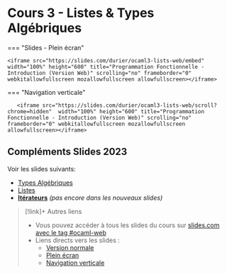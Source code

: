 # Cours 3 - Listes & Types Algébriques


=== "Slides - Plein écran"

    <iframe src="https://slides.com/durier/ocaml3-lists-web/embed" width="100%" height="600" title="Programmation Fonctionnelle - Introduction (Version Web)" scrolling="no" frameborder="0" webkitallowfullscreen mozallowfullscreen allowfullscreen></iframe>

=== "Navigation verticale"

    
       <iframe src="https://slides.com/durier/ocaml3-lists-web/scroll?chrome=hidden"  width="100%" height="600" title="Programmation Fonctionnelle - Introduction (Version Web)" scrolling="no" frameborder="0" webkitallowfullscreen mozallowfullscreen allowfullscreen></iframe>

## Compléments Slides 2023
Voir les slides suivants:
- [Types Algébriques](../../archives/files/CM2/2.Types_Algebriques.pdf)
- [Listes](../../archives/files/CM1/3.Listes.pdf)
- **[Itérateurs](../../archives/files/CM2/3.Iterateurs.pdf)** *(pas encore dans les nouveaux slides)*


> [!link]+ Autres liens
> - Vous pouvez accéder à tous les slides du cours sur [slides.com avec le tag #ocaml-web](https://slides.com/durier/decks/ocaml-web)
> - Liens directs vers les slides :
> 	- [Version normale](https://slides.com/durier/ocaml3-lists-web)
> 	- [Plein écran](https://slides.com/durier/ocaml3-lists-web/fullscreen)
> 	- [Navigation verticale](https://slides.com/durier/ocaml3-lists-web/scroll?chrome=hidden)
> 





